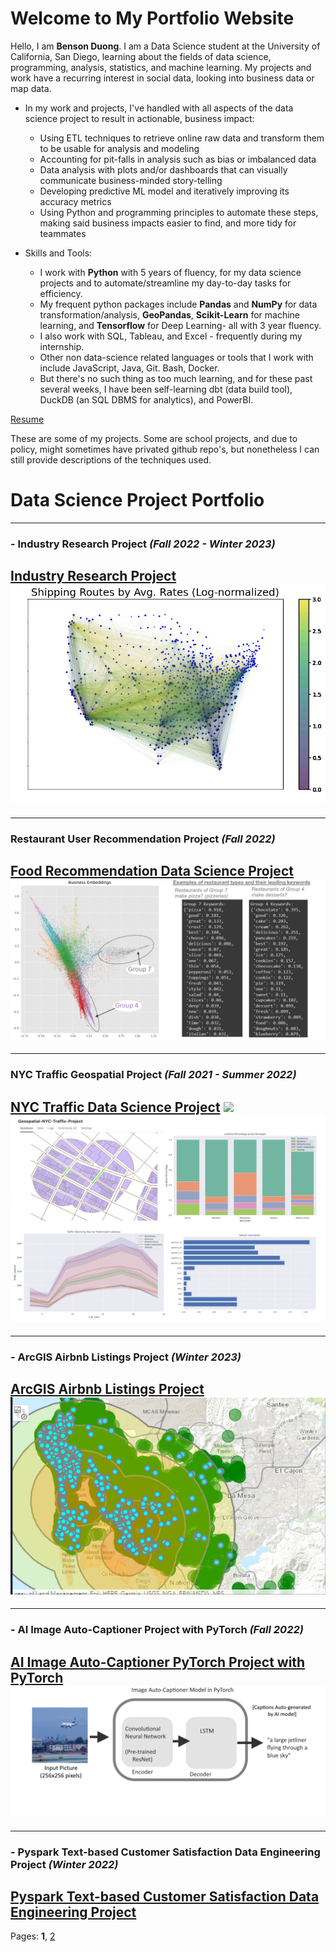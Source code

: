 # Welcome to My Portfolio Website

Hello, I am **Benson Duong**. I am a Data Science student at the University of California, San Diego, learning about the fields of data science, programming, analysis, statistics, and machine learning. My projects and work have a recurring interest in social data, looking into business data or map data.

* In my work and projects, I've handled with all aspects of the data science project to result in actionable, business impact:
  * Using ETL techniques to retrieve online raw data and transform them to be usable for analysis and modeling
  * Accounting for pit-falls in analysis such as bias or imbalanced data
  * Data analysis with plots and/or dashboards that can visually communicate business-minded story-telling
  * Developing predictive ML model and iteratively improving its accuracy metrics
  * Using Python and programming principles to automate these steps, making said business impacts easier to find, and more tidy for teammates

* Skills and Tools:
  * I work with **Python** with 5 years of fluency, for my data science projects and to automate/streamline my day-to-day tasks for efficiency. 
  * My frequent python packages include **Pandas** and **NumPy** for data transformation/analysis, **GeoPandas**, **Scikit-Learn** for machine learning, and **Tensorflow** for Deep Learning- all with 3 year fluency. 
  * I also work with SQL, Tableau, and Excel - frequently during my internship.
  * Other non data-science related languages or tools that I work with include JavaScript, Java, Git. Bash, Docker. 
  * But there's no such thing as too much learning, and for these past several weeks, I have been self-learning dbt (data build tool), DuckDB (an SQL DBMS for analytics), and PowerBI. 

[Resume](BensonDuongLtxResumeV13.pdf)


These are some of my projects. Some are school projects, and due to policy, might sometimes have privated github repo's, but nonetheless I can still provide descriptions of the techniques used.

# Data Science Project Portfolio

---
### - Industry Research Project *(Fall 2022 - Winter 2023)*
[Industry Research Project](capstoneproject.md)
<img src="images/images_dsc180/image4.png?raw=true"/>
---

---
### Restaurant User Recommendation Project *(Fall 2022)*
[Food Recommendation Data Science Project](food_recommendation.md)
<img src="images/images_food_recommendation/keywords_business.png?raw=true"/>
---

---
### NYC Traffic Geospatial Project *(Fall 2021 - Summer 2022)*
[NYC Traffic Data Science Project](nyc_traffic_project.md)
<img src="images/leaflet_gif.gif?raw=true"/>
<img src="images/traffic_data.png?raw=true"/>
---

---
### - ArcGIS Airbnb Listings Project *(Winter 2023)*
[ArcGIS Airbnb Listings Project](airbnb_sd.md)
<img src="images/images_airbnb_sd/sd_airbnb_cover_img.png?raw=true"/>
---

---
### - AI Image Auto-Captioner Project with PyTorch *(Fall 2022)*
[AI Image Auto-Captioner PyTorch Project with PyTorch](cse151b.md)
<img src="images/images_cse151b/image_autocaptioner.png">
---

---
### - Pyspark Text-based Customer Satisfaction Data Engineering Project *(Winter 2022)*
[Pyspark Text-based Customer Satisfaction Data Engineering Project](dsc102.md)
---

Pages: **1**,   [2](index_pg2.md)

